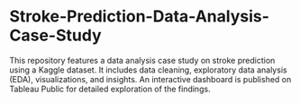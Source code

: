 # Stroke-Prediction-Data-Analysis-Case-Study
This repository features a data analysis case study on stroke prediction using a Kaggle dataset. It includes data cleaning, exploratory data analysis (EDA), visualizations, and insights. An interactive dashboard is published on Tableau Public for detailed exploration of the findings.

